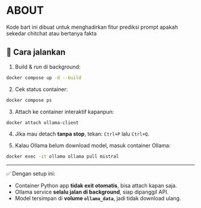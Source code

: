 # ABOUT
Kode bart ini dibuat untuk menghadirkan fitur prediksi prompt apakah sekedar chitchat atau bertanya fakta


## 🔹 Cara jalankan

1. Build & run di background:

```bash
docker compose up -d --build
```

2. Cek status container:

```bash
docker compose ps
```

3. Attach ke container interaktif kapanpun:

```bash
docker attach ollama-client
```

4. Jika mau detach **tanpa stop**, tekan: `Ctrl+P` lalu `Ctrl+Q`.

5. Kalau Ollama belum download model, masuk container Ollama:

```bash
docker exec -it ollama ollama pull mistral
```

---

✅ Dengan setup ini:

* Container Python app **tidak exit otomatis**, bisa attach kapan saja.
* Ollama service **selalu jalan di background**, siap dipanggil API.
* Model tersimpan di **volume `ollama_data`**, jadi tidak download ulang.

